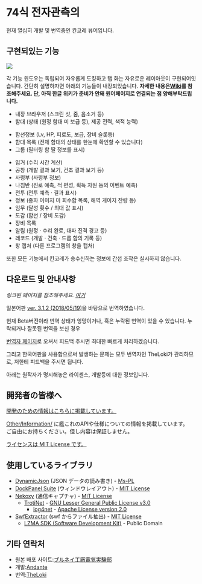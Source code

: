 
# 74식 전자관측의

현재 열심히 개발 및 번역중인 칸코레 뷰어입니다.


## 구현되있는 기능

![](https://github.com/andanteyk/ElectronicObserver/wiki/media/mainimage2.png)

각 기능 윈도우는 독립되어 자유롭게 도킹하고 탭 화는 자유로운 레이아웃이 구현되어잇습니다.
간단히 설명하자면 아래의 기능들이 내장되있습니다.
**자세한 내용은[Wiki](https://github.com/andanteyk/ElectronicObserver/wiki)를 참조해주세요.
단, 아직 한글 위키가 준비가 안돼 원어페이지로 연결되는 점 양해부탁드립니다.**  

* 내장 브라우저 (스크린 샷, 줌, 음소거 등)
* 함대 (상태 (원정 함대 미 보급 등), 제공 전력, 색적 능력)
 - 함선정보 (Lv, HP, 피로도, 보급, 장비 슬롯등)
 - 함대 목록 (전체 함대의 상태를 한눈에 확인할 수 있습니다)
 - 그룹 (필터링 함 딸 정보를 표시)
* 입거 (수리 시간 계산)
* 공창 (개발 결과 보기, 건조 결과 보기 등)
* 사령부 (사령부 정보)
* 나침반 (진로 예측, 적 편성, 획득 자원 등의 이벤트 예측)
* 전투 (전투 예측 · 결과 표시)
* 정보 (중파 이미지 미 회수함 목록, 해역 게이지 잔량 등)
* 임무 (달성 횟수 / 최대 값 표시)
* 도감 (함선 / 장비 도감)
* 장비 목록
* 알림 (원정 · 수리 완료, 대파 진격 경고 등)
* 레코드 (개발 · 건축 · 드롭 함의 기록 등)
* 창 캡처 (다른 프로그램의 창을 캡처)

또한 모든 기능에서 칸코레가 송수신하는 정보에 간섭 조작은 실시하지 않습니다.


## 다운로드 및 안내사항

*링크된 페이지를 참조해주세요. [여기](http://thelokis.egloos.com/)*  

일본어판 [ver. 3.1.2 (2018/05/19)](http://bit.ly/2rVaWmJ)을 바탕으로 번역하였습니다.

현재 Beta버전이라 번역 상태가 엉망이거나, 혹은 누락된 번역이 있을 수 있습니다. 누락되거나 잘못된 번역을 보신 경우

[번역자 페이지](http://thelokis.egloos.com/)로 오셔서 피드백 주시면 최대한 빠르게 처리하겠습니다.

그리고 한국어판을 사용함으로써 발생하는 문제는 모두 번역자인 TheLoki가 관리하므로, 저한테 피드백을 주시면 됩니다.



아래는 원작자가 명시해놓은 라이센스, 개발등에 대한 정보입니다.

## 開発者の皆様へ

[開発のための情報はこちらに掲載しています。](https://github.com/andanteyk/ElectronicObserver/wiki/ForDev)  

[Other/Information/](https://github.com/andanteyk/ElectronicObserver/tree/develop/ElectronicObserver/Other/Information) に艦これのAPIや仕様についての情報を掲載しています。  
ご自由にお持ちください。但し内容は保証しません。  

[ライセンスは MIT License です。](https://github.com/andanteyk/ElectronicObserver/blob/master/LICENSE)  


## 使用しているライブラリ

* [DynamicJson](http://dynamicjson.codeplex.com/) (JSON データの読み書き) - [Ms-PL](https://github.com/andanteyk/ElectronicObserver/blob/master/Licenses/Ms-PL.txt)
* [DockPanel Suite](http://dockpanelsuite.com/) (ウィンドウレイアウト) - [MIT License](https://github.com/andanteyk/ElectronicObserver/blob/master/Licenses/DockPanelSuite.txt)
* [Nekoxy](https://github.com/veigr/Nekoxy) (通信キャプチャ) - [MIT License](https://github.com/andanteyk/ElectronicObserver/blob/master/Licenses/Nekoxy.txt)
    * [TrotiNet](http://trotinet.sourceforge.net/) - [GNU Lesser General Public License v3.0](https://github.com/andanteyk/ElectronicObserver/blob/master/Licenses/LGPL.txt)
        * [log4net](https://logging.apache.org/log4net/) - [Apache License version 2.0](https://github.com/andanteyk/ElectronicObserver/blob/master/Licenses/Apache.txt)
* [SwfExtractor](https://github.com/andanteyk/SwfExtractor) (swf からファイル抽出) - [MIT License](https://github.com/andanteyk/ElectronicObserver/blob/master/Licenses/SwfExtractor.txt)
	* [LZMA SDK (Software Development Kit)](http://www.7-zip.org/sdk.html) - Public Domain


## 기타 연락처

* 원본 배포 사이트:[ブルネイ工廠電気実験部](http://electronicobserver.blog.fc2.com/)
* 개발:[Andante](https://twitter.com/andanteyk)
* 번역:[TheLoki](http://thelokis.egloos.com/)
